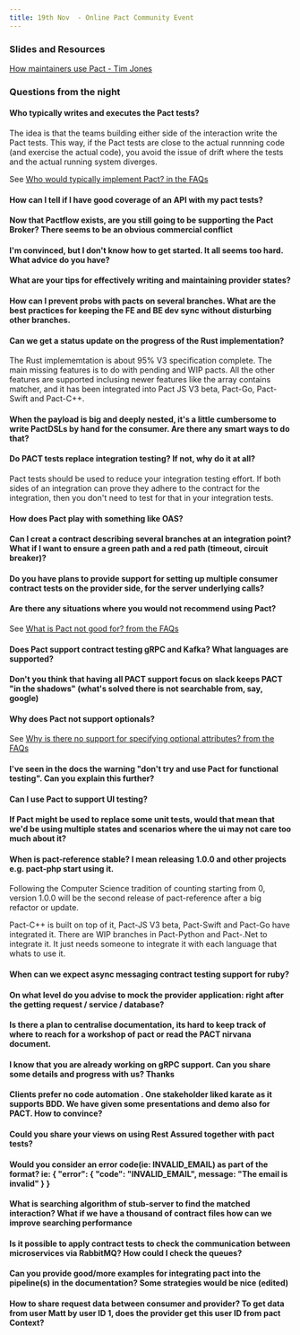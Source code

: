 ```yaml
---
title: 19th Nov  - Online Pact Community Event
---
```


### Slides and Resources

[How maintainers use Pact - Tim Jones](/events/pact_online_community_20201119/2020_11_19_How_maintainers_use_pact_-_Tim_J_-_Pact_Community_Catchup.pdf)

### Questions from the night

#### Who typically writes and executes the Pact tests?

The idea is that the teams building either side of the interaction write the Pact tests. This way, if the Pact
tests are close to the actual runnning code (and exercise the actual code), you avoid the issue of drift where the tests and the actual running system diverges.

See [Who would typically implement Pact? in the FAQs](/faq#who-would-typically-implement-pact)

#### How can I tell if I have good coverage of an API with my pact tests?

#### Now that Pactflow exists, are you still going to be supporting the Pact Broker? There seems to be an obvious commercial conflict

#### I'm convinced, but I don't know how to get started. It all seems too hard. What advice do you have?

#### What are your tips for effectively writing and maintaining provider states?

#### How can I prevent probs with pacts on several branches. What are the best practices for keeping the FE and BE dev sync without disturbing other branches.

#### Can we get a status update on the progress of the Rust implementation?

The Rust implememtation is about 95% V3 specification complete. The main missing features is to do with
pending and WIP pacts. All the other features are supported inclusing newer features like the array contains matcher, and it has been integrated into Pact JS V3 beta, Pact-Go, Pact-Swift and Pact-C++.

#### When the payload is big and deeply nested, it's a little cumbersome to write PactDSLs by hand for the consumer. Are there any smart ways to do that?

#### Do PACT tests replace integration testing? If not, why do it at all?

Pact tests should be used to reduce your integration testing effort. If both sides of an integration can prove
they adhere to the contract for the integration, then you don't need to test for that in your integration tests.

#### How does Pact play with something like OAS?

#### Can I creat a contract describing several branches at an integration point? What if I want to ensure a green path and a red path (timeout, circuit breaker)?

#### Do you have plans to provide support for setting up multiple consumer contract tests on the provider side, for the server underlying calls?


#### Are there any situations where you would not recommend using Pact?

See [What is Pact not good for? from the FAQs](/faq#what-is-pact-not-good-for)

#### Does Pact support contract testing gRPC and Kafka? What languages are supported?

#### Don't you think that having all PACT support focus on slack keeps PACT "in the shadows" (what's solved there is not searchable from, say, google)

#### Why does Pact not support optionals?

See [Why is there no support for specifying optional attributes? from the FAQs](/faq#why-is-there-no-support-for-specifying-optional-attributes)

#### I've seen in the docs the warning "don't try and use Pact for functional testing". Can you explain this further?

#### Can I use Pact to support UI testing?

#### If Pact might be used to replace some unit tests, would that mean that we'd be using multiple states and scenarios where the ui may not care too much about it?

#### When is pact-reference stable? I mean releasing 1.0.0 and other projects e.g. pact-php start using it.

Following the Computer Science tradition of counting starting from 0, version 1.0.0 will be the second
release of pact-reference after a big refactor or update. 

Pact-C++ is built on top of it, Pact-JS V3 beta, Pact-Swift and Pact-Go have integrated it. There are WIP branches in Pact-Python and Pact-.Net to integrate it. It just needs someone to integrate it with each language that whats to use it.

#### When can we expect async messaging contract testing support for ruby?

#### On what level do you advise to mock the provider application: right after the getting request / service / database?

#### Is there a plan to centralise documentation, its hard to keep track of where to reach for a workshop of pact or read the PACT nirvana document.

#### I know that you are already working on gRPC support. Can you share some details and progress with us? Thanks

#### Clients prefer no code automation . One stakeholder liked karate as it supports BDD. We have given some presentations and demo also for PACT. How to convince?

#### Could you share your views on using Rest Assured together with pact tests?

#### Would you consider an error code(ie: INVALID_EMAIL) as part of the format? ie: { "error": { "code": "INVALID_EMAIL", message: "The email is invalid" } }

#### What is searching algorithm of stub-server to find the matched interaction? What if we have a thousand of contract files how can we improve searching performance

#### Is it possible to apply contract tests to check the communication between microservices via RabbitMQ? How could I check the queues?

#### Can you provide good/more examples for integrating pact into the pipeline(s) in the documentation? Some strategies would be nice (edited)

#### How to share request data between consumer and provider? To get data from user Matt by user ID 1, does the provider get this user ID from pact Context?

